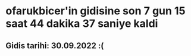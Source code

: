 # ofarukbicer'in gidisine son 7 gun 15 saat 44 dakika 37 saniye kaldi

## Gidis tarihi: 30.09.2022 :(